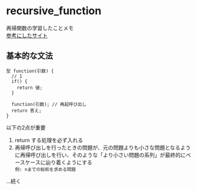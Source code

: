 # recursive_function

再帰関数の学習したことメモ  
[参考にしたサイト](https://qiita.com/drken/items/23a4f604fa3f505dd5ad)

## 基本的な文法

```
型 function(引数) {
  // 1
  if() {
    return 値;
  }

  function(引数); // 再起呼び出し
  return 答え;
}
```

以下の2点が重要

1. return する処理を必ず入れる
2. 再帰呼び出しを行ったときの問題が、元の問題よりも小さな問題となるように再帰呼び出しを行い、そのような「より小さい問題の系列」が最終的にベースケースに辿り着くようにする  
`例: nまでの総和を求める問題`

...続く